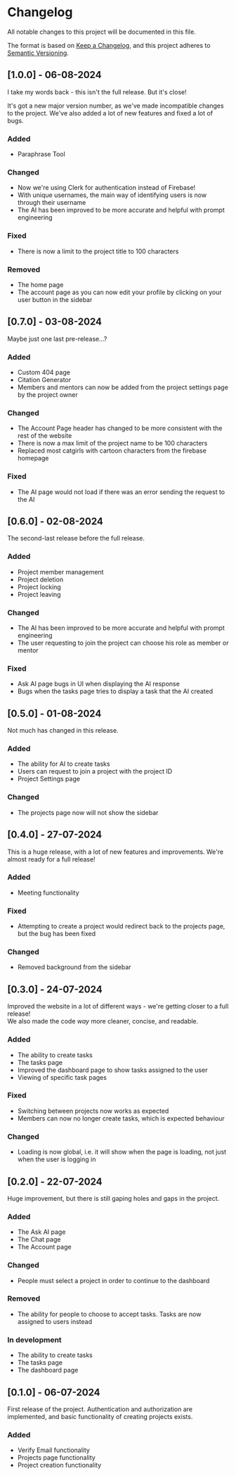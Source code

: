 # Changelog

All notable changes to this project will be documented in this file.

The format is based on [Keep a Changelog](https://keepachangelog.com/en/1.0.0/),
and this project adheres to [Semantic Versioning](https://semver.org/spec/v2.0.0.html).

## [1.0.0] - 06-08-2024

I take my words back - this isn't the full release. But it's close!

It's got a new major version number, as we've made incompatible changes to the project. We've also added a lot of new features and fixed a lot of bugs.

### Added

- Paraphrase Tool

### Changed

- Now we're using Clerk for authentication instead of Firebase!
- With unique usernames, the main way of identifying users is now through their username
- The AI has been improved to be more accurate and helpful with prompt engineering

### Fixed

- There is now a limit to the project title to 100 characters

### Removed

- The home page
- The account page as you can now edit your profile by clicking on your user button in the sidebar

## [0.7.0] - 03-08-2024

Maybe just one last pre-release...?

### Added

- Custom 404 page
- Citation Generator
- Members and mentors can now be added from the project settings page by the project owner

### Changed

- The Account Page header has changed to be more consistent with the rest of the website
- There is now a max limit of the project name to be 100 characters
- Replaced most catgirls with cartoon characters from the firebase homepage

### Fixed

- The AI page would not load if there was an error sending the request to the AI

## [0.6.0] - 02-08-2024

The second-last release before the full release.

### Added

- Project member management
- Project deletion
- Project locking
- Project leaving

### Changed

- The AI has been improved to be more accurate and helpful with prompt engineering
- The user requesting to join the project can choose his role as member or mentor

### Fixed

- Ask AI page bugs in UI when displaying the AI response
- Bugs when the tasks page tries to display a task that the AI created

## [0.5.0] - 01-08-2024

Not much has changed in this release.

### Added

- The ability for AI to create tasks
- Users can request to join a project with the project ID
- Project Settings page

### Changed

- The projects page now will not show the sidebar

## [0.4.0] - 27-07-2024

This is a huge release, with a lot of new features and improvements. We're almost ready for a full release!

### Added

- Meeting functionality

### Fixed

- Attempting to create a project would redirect back to the projects page, but the bug has been fixed

### Changed

- Removed background from the sidebar

## [0.3.0] - 24-07-2024

Improved the website in a lot of different ways - we're getting closer to a full release! <br/>
We also made the code <i>way</i> more cleaner, concise, and readable.

### Added

- The ability to create tasks
- The tasks page
- Improved the dashboard page to show tasks assigned to the user
- Viewing of specific task pages

### Fixed

- Switching between projects now works as expected
- Members can now no longer create tasks, which is expected behaviour

### Changed

- Loading is now global, i.e. it will show when the page is loading, not just when the user is logging in

## [0.2.0] - 22-07-2024

Huge improvement, but there is still gaping holes and gaps in the project.

### Added

- The Ask AI page
- The Chat page
- The Account page

### Changed

- People must select a project in order to continue to the dashboard

### Removed

- The ability for people to choose to accept tasks. Tasks are now assigned to users instead

### In development

- The ability to create tasks
- The tasks page
- The dashboard page

## [0.1.0] - 06-07-2024

First release of the project. Authentication and authorization are implemented, and basic functionality of creating projects exists.

### Added

- Verify Email functionality
- Projects page functionality
- Project creation functionality

